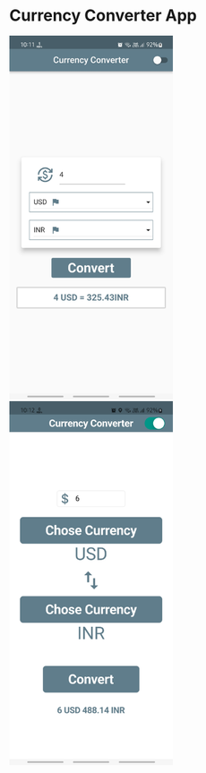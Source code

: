 # Currency Converter App


<img src="https://github.com/ParasRojiya/currency_converter_app/blob/master/assets/output/output1.jpg" style=" height:650px; " data-target="animated-image.originalImage">    <img src="https://github.com/ParasRojiya/currency_converter_app/blob/master/assets/output/output2.jpg" style=" height:650px; " data-target="animated-image.originalImage">